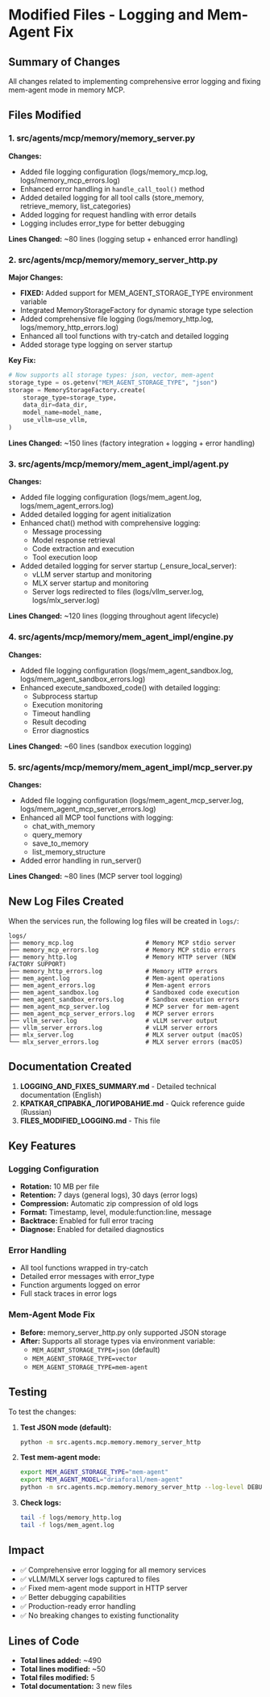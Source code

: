 # Modified Files - Logging and Mem-Agent Fix

## Summary of Changes

All changes related to implementing comprehensive error logging and fixing mem-agent mode in memory MCP.

## Files Modified

### 1. src/agents/mcp/memory/memory_server.py

**Changes:**
- Added file logging configuration (logs/memory_mcp.log, logs/memory_mcp_errors.log)
- Enhanced error handling in `handle_call_tool()` method
- Added detailed logging for all tool calls (store_memory, retrieve_memory, list_categories)
- Added logging for request handling with error details
- Logging includes error_type for better debugging

**Lines Changed:** ~80 lines (logging setup + enhanced error handling)

### 2. src/agents/mcp/memory/memory_server_http.py

**Major Changes:**
- **FIXED:** Added support for MEM_AGENT_STORAGE_TYPE environment variable
- Integrated MemoryStorageFactory for dynamic storage type selection
- Added comprehensive file logging (logs/memory_http.log, logs/memory_http_errors.log)
- Enhanced all tool functions with try-catch and detailed logging
- Added storage type logging on server startup

**Key Fix:**
```python
# Now supports all storage types: json, vector, mem-agent
storage_type = os.getenv("MEM_AGENT_STORAGE_TYPE", "json")
storage = MemoryStorageFactory.create(
    storage_type=storage_type,
    data_dir=data_dir,
    model_name=model_name,
    use_vllm=use_vllm,
)
```

**Lines Changed:** ~150 lines (factory integration + logging + error handling)

### 3. src/agents/mcp/memory/mem_agent_impl/agent.py

**Changes:**
- Added file logging configuration (logs/mem_agent.log, logs/mem_agent_errors.log)
- Added detailed logging for agent initialization
- Enhanced chat() method with comprehensive logging:
  - Message processing
  - Model response retrieval
  - Code extraction and execution
  - Tool execution loop
- Added detailed logging for server startup (_ensure_local_server):
  - vLLM server startup and monitoring
  - MLX server startup and monitoring
  - Server logs redirected to files (logs/vllm_server.log, logs/mlx_server.log)

**Lines Changed:** ~120 lines (logging throughout agent lifecycle)

### 4. src/agents/mcp/memory/mem_agent_impl/engine.py

**Changes:**
- Added file logging configuration (logs/mem_agent_sandbox.log, logs/mem_agent_sandbox_errors.log)
- Enhanced execute_sandboxed_code() with detailed logging:
  - Subprocess startup
  - Execution monitoring
  - Timeout handling
  - Result decoding
  - Error diagnostics

**Lines Changed:** ~60 lines (sandbox execution logging)

### 5. src/agents/mcp/memory/mem_agent_impl/mcp_server.py

**Changes:**
- Added file logging configuration (logs/mem_agent_mcp_server.log, logs/mem_agent_mcp_server_errors.log)
- Enhanced all MCP tool functions with logging:
  - chat_with_memory
  - query_memory
  - save_to_memory
  - list_memory_structure
- Added error handling in run_server()

**Lines Changed:** ~80 lines (MCP server tool logging)

## New Log Files Created

When the services run, the following log files will be created in `logs/`:

```
logs/
├── memory_mcp.log                    # Memory MCP stdio server
├── memory_mcp_errors.log             # Memory MCP stdio errors
├── memory_http.log                   # Memory HTTP server (NEW FACTORY SUPPORT)
├── memory_http_errors.log            # Memory HTTP errors
├── mem_agent.log                     # Mem-agent operations
├── mem_agent_errors.log              # Mem-agent errors
├── mem_agent_sandbox.log             # Sandboxed code execution
├── mem_agent_sandbox_errors.log      # Sandbox execution errors
├── mem_agent_mcp_server.log          # MCP server for mem-agent
├── mem_agent_mcp_server_errors.log   # MCP server errors
├── vllm_server.log                   # vLLM server output
├── vllm_server_errors.log            # vLLM server errors
├── mlx_server.log                    # MLX server output (macOS)
└── mlx_server_errors.log             # MLX server errors (macOS)
```

## Documentation Created

1. **LOGGING_AND_FIXES_SUMMARY.md** - Detailed technical documentation (English)
2. **КРАТКАЯ_СПРАВКА_ЛОГИРОВАНИЕ.md** - Quick reference guide (Russian)
3. **FILES_MODIFIED_LOGGING.md** - This file

## Key Features

### Logging Configuration
- **Rotation:** 10 MB per file
- **Retention:** 7 days (general logs), 30 days (error logs)
- **Compression:** Automatic zip compression of old logs
- **Format:** Timestamp, level, module:function:line, message
- **Backtrace:** Enabled for full error tracing
- **Diagnose:** Enabled for detailed diagnostics

### Error Handling
- All tool functions wrapped in try-catch
- Detailed error messages with error_type
- Function arguments logged on error
- Full stack traces in error logs

### Mem-Agent Mode Fix
- **Before:** memory_server_http.py only supported JSON storage
- **After:** Supports all storage types via environment variable:
  - `MEM_AGENT_STORAGE_TYPE=json` (default)
  - `MEM_AGENT_STORAGE_TYPE=vector`
  - `MEM_AGENT_STORAGE_TYPE=mem-agent`

## Testing

To test the changes:

1. **Test JSON mode (default):**
   ```bash
   python -m src.agents.mcp.memory.memory_server_http
   ```

2. **Test mem-agent mode:**
   ```bash
   export MEM_AGENT_STORAGE_TYPE="mem-agent"
   export MEM_AGENT_MODEL="driaforall/mem-agent"
   python -m src.agents.mcp.memory.memory_server_http --log-level DEBUG
   ```

3. **Check logs:**
   ```bash
   tail -f logs/memory_http.log
   tail -f logs/mem_agent.log
   ```

## Impact

- ✅ Comprehensive error logging for all memory services
- ✅ vLLM/MLX server logs captured to files
- ✅ Fixed mem-agent mode support in HTTP server
- ✅ Better debugging capabilities
- ✅ Production-ready error handling
- ✅ No breaking changes to existing functionality

## Lines of Code

- **Total lines added:** ~490
- **Total lines modified:** ~50
- **Total files modified:** 5
- **Total documentation:** 3 new files
